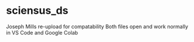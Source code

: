 # sciensus_ds

Joseph Mills
re-upload for compatability
Both files open and work normally in VS Code and Google Colab
